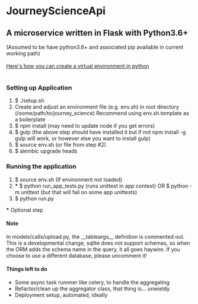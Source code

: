 <h1>JourneyScienceApi</hi>

<h2>A microservice written in Flask with Python3.6+</h2>

(Assumed to be have python3.6+ and associated pip available in current working path)
<br>
<br>
<a href='https://docs.python.org/3.6/library/venv.html'>Here's how you can create a virtual environment in python</a>
<br>
<br>
<h3>Setting up Application</h3>
<ol>
    <li>$ ./setup.sh</li>
    <li>Create and adjust an environment file (e.g. env.sh) in root directory 
    (/some/path/to/journey_science) 
    Recommend using env.sh.template as a boilerplate
    <li>$ npm install (may need to update node if you get errors)</li>
    <li>$ gulp (the above step should have installed it but if not npm install -g gulp will work, or however else you want to install gulp)</li>
    <li>$ source env.sh (or file from step #2)</li>
    <li>$ alembic upgrade heads</li>
</ol>

<h3>Running the application</h3>
<ol>
    <li>$ source env.sh (If environment not loaded) 
    <li> <strong>*</strong>  $ python run_app_tests.py 
        (runs unittest in app context) OR $ python -m unittest (but that will fail on some app unittests) 
    </li>
    <li>$ python run.py</li>
</ol>

<strong>*</strong> Optional step

<h4>Note</h4>
<p>In models/calls/upload.py, the __tableargs__ definition is commented out. This is a developmental change, sqlite does not support schemas, so when the ORM adds the schema name in the query, it all goes haywire. If you choose to use a different database, please uncomment it! </p>

<h4>Things left to do</h4>
<ul>
    <li>Some async task runnner like celery, to handle the aggregating</li>
    <li>Refactor/clean up the aggregator class, that thing is... unwieldy</li>
    <li>Deployment setup, automated, ideally</li>
</ul>

